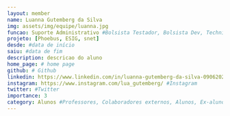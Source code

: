 ```yaml
---
layout: member
name: Luanna Gutemberg da Silva
img: assets/img/equipe/luanna.jpg
funcao: Suporte Administrativo #Bolsista Testador, Bolsista Dev, Technical Debt
projeto: [Phoebus, ESIG, snet]
desde: #data de início
saiu: #data de fim
description: descricao do aluno
home_page: # home page
github: # Github 
linkedin: https://www.linkedin.com/in/luanna-gutemberg-da-silva-090620219/ 
instagram: https://www.instagram.com/lua_gutemberg/ #Instagram 
twitter: #Twitter
importance: 3
category: Alunos #Professores, Colaboradores externos, Alunos, Ex-alunos
---
```

